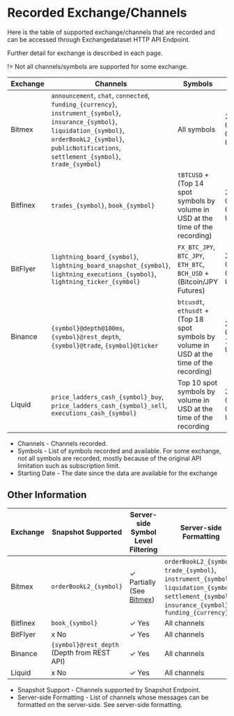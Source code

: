 # Recorded Exchange/Channels

Here is the table of supported exchange/channels that are recorded and can be accessed through Exchangedataset HTTP API Endpoint.

Further detail for exchange is described in each page.

!> Not all channels/symbols are supported for some exchange.

| Exchange | Channels                                                                                                                                                                                                               | Symbols                                                                                    | Since                   |
| -------- | ---------------------------------------------------------------------------------------------------------------------------------------------------------------------------------------------------------------------- | ------------------------------------------------------------------------------------------ | ----------------------- |
| Bitmex   | `announcement`, `chat`, `connected`, `funding_{currency}`, `instrument_{symbol}`, `insurance_{symbol}`, `liquidation_{symbol}`, `orderBookL2_{symbol}`, `publicNotifications`, `settlement_{symbol}`, `trade_{symbol}` | All symbols                                                                                | 2019-01-06 00:53:40 UTC |
| Bitfinex | `trades_{symbol}`, `book_{symbol}`                                                                                                                                                                                     | `tBTCUSD` + (Top 14 spot symbols by volume in USD at the time of the recording)            | 2019-01-06 00:53:41 UTC |
| BitFlyer | `lightning_board_{symbol}`, `lightning_board_snapshot_{symbol}`, `lightning_executions_{symbol}`, `lightning_ticker_{symbol}`                                                                                          | `FX_BTC_JPY`, `BTC_JPY`, `ETH_BTC`, `BCH_USD` + (Bitcoin/JPY Futures)                      | 2019-01-06 00:53:39 UTC |
| Binance  | `{symbol}@depth@100ms`, `{symbol}@rest_depth`, `{symbol}@trade`, `{symbol}@ticker`                                                                                                                                     | `btcusdt`, `ethusdt` + (Top 18 spot symbols by volume in USD at the time of the recording) | 2020-09-04 12:24:47 UTC |
| Liquid   | `price_ladders_cash_{symbol}_buy`, `price_ladders_cash_{symbol}_sell`, `executions_cash_{symbol}`                                                                                                                      | Top 10 spot symbols by volume in USD at the time of the recording                          | 2020-09-04 09:41:06 UTC |

* Channels - Channels recorded.
* Symbols - List of symbols recorded and available.
  For some exchange, not all symbols are recorded, mostly because of the original API limitation such as subscription limit.
* Starting Date - The date since the data are available for the exchange

## Other Information

| Exchange | Snapshot Supported                          | Server-side Symbol Level Filtering         | Server-side Formatting                                                                                                                                     |
| -------- | ------------------------------------------- | ------------------------------------------ | ---------------------------------------------------------------------------------------------------------------------------------------------------------- |
| Bitmex   | `orderBookL2_{symbol}`                      | ✓ Partially (See [Bitmex](data/bitmex.md)) | `orderBookL2_{symbol}`, `trade_{symbol}`, `instrument_{symbol}`, `liquidation_{symbol}`, `settlement_{symbol}`, `insurance_{symbol}`, `funding_{currency}` |
| Bitfinex | `book_{symbol}`                             | ✓ Yes                                      | All channels                                                                                                                                               |
| BitFlyer | x No                                        | ✓ Yes                                      | All channels                                                                                                                                               |
| Binance  | `{symbol}@rest_depth` (Depth from REST API) | ✓ Yes                                      | All channels                                                                                                                                               |
| Liquid   | x No                                        | ✓ Yes                                      | All channels                                                                                                                                               |

* Snapshot Support - Channels supported by Snapshot Endpoint.
* Server-side Formatting - List of channels whose messages can be formatted on the server-side. See server-side formatting.
